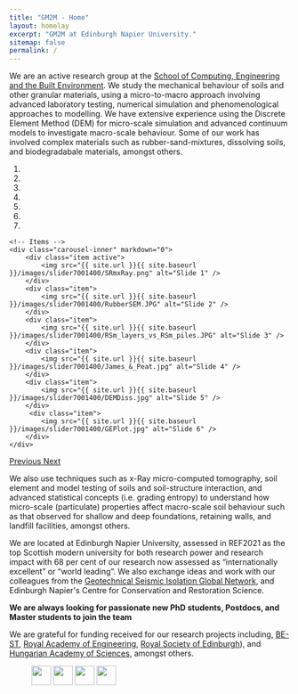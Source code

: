 ```yaml
---
title: "GM2M - Home"
layout: homelay
excerpt: "GM2M at Edinburgh Napier University."
sitemap: false
permalink: /
---
```


We are an active research group at the 
[School of Computing, Engineering and the Built Environment](https://www.napier.ac.uk/about-us/our-schools/school-of-computing-engineering-and-the-built-environment). 
We study the mechanical behaviour of soils and other granular materials, using a micro-to-macro approach involving advanced laboratory testing, 
numerical simulation and phenomenological approaches to modelling. We have extensive experience using the Discrete Element Method (DEM) for 
micro-scale simulation and advanced continuum models to investigate macro-scale behaviour. Some of our work has involved complex materials such as 
rubber-sand-mixtures, dissolving soils, and biodegradabale materials, amongst others.


<div markdown="0" id="carousel" class="carousel slide" data-ride="carousel" data-interval="4000" data-pause="hover" >
    <!-- Menu -->
    <ol class="carousel-indicators">
        <li data-target="#carousel" data-slide-to="0" class="active"></li>
        <li data-target="#carousel" data-slide-to="1"></li>
        <li data-target="#carousel" data-slide-to="2"></li>
        <li data-target="#carousel" data-slide-to="3"></li>
        <li data-target="#carousel" data-slide-to="4"></li>
        <li data-target="#carousel" data-slide-to="5"></li>
        <li data-target="#carousel" data-slide-to="6"></li>
    </ol>

    <!-- Items -->
    <div class="carousel-inner" markdown="0">
        <div class="item active">
            <img src="{{ site.url }}{{ site.baseurl }}/images/slider7001400/SRmxRay.png" alt="Slide 1" />
        </div>
        <div class="item">
            <img src="{{ site.url }}{{ site.baseurl }}/images/slider7001400/RubberSEM.JPG" alt="Slide 2" />
        </div>
        <div class="item">
            <img src="{{ site.url }}{{ site.baseurl }}/images/slider7001400/RSm_layers_vs_RSm_piles.JPG" alt="Slide 3" />
        </div>
        <div class="item">
            <img src="{{ site.url }}{{ site.baseurl }}/images/slider7001400/James_&_Peat.jpg" alt="Slide 4" />
        </div>
        <div class="item">
            <img src="{{ site.url }}{{ site.baseurl }}/images/slider7001400/DEMDiss.jpg" alt="Slide 5" />
        </div>       
         <div class="item">
            <img src="{{ site.url }}{{ site.baseurl }}/images/slider7001400/GEPlot.jpg" alt="Slide 6" />
        </div>
    </div>
  <a class="left carousel-control" href="#carousel" role="button" data-slide="prev">
    <span class="glyphicon glyphicon-chevron-left" aria-hidden="true"></span>
    <span class="sr-only">Previous</span>
  </a>
  <a class="right carousel-control" href="#carousel" role="button" data-slide="next">
    <span class="glyphicon glyphicon-chevron-right" aria-hidden="true"></span>
    <span class="sr-only">Next</span>
  </a>
</div>




We also use techniques such as x-Ray micro-computed tomography, soil element and model testing of soils and soil-structure interaction, and advanced 
statistical concepts (i.e. grading entropy) to understand how micro-scale (particulate) properties affect macro-scale soil behaviour such as that observed 
for shallow and deep foundations, retaining walls, and landfill facilities, amongst others.

We are located at Edinburgh Napier University, assessed in REF2021 as the top Scottish modern university for both research power and research impact with 
68 per cent of our research now assessed as “internationally excellent” or “world leading”. We also exchange ideas and work with our colleagues 
from the [Geotechnical Seismic Isolation Global Network](https://www.gsi-global.org/home), and Edinburgh Napier's Centre for Conservation and Restoration Science.

 **We are always looking for passionate new PhD students, Postdocs, and Master students to join the team** 


We are grateful for funding received for our research projects including, [BE-ST](https://www.be-st.build/), [Royal Academy of Engineering](https://raeng.org.uk/), [Royal Society of Edinburgh](https://rse.org.uk/)), and [Hungarian Academy of Sciences](https://mta.hu/english), amongst others.

<figure class="fourth">
  <img src="{{ site.url }}{{ site.baseurl }}/images/logopic/RAE Logo_Black_RGB.png" style="height: 35px">
  <img src="{{ site.url }}{{ site.baseurl }}/images/logopic/BE-STlogo.png" style="height: 35px">
  <img src="{{ site.url }}{{ site.baseurl }}/images/logopic/RSE_logo.png" style="height: 35px">
  <img src="{{ site.url }}{{ site.baseurl }}/images/logopic/HASlogo.png" style="height: 35px">
</figure>
